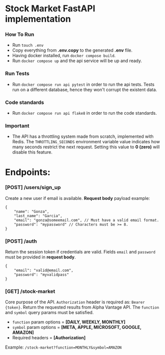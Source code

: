# Stock Market FastAPI implementation

### How To Run

* Run `touch .env`
* Copy everything from **.env.copy** to the generated **.env** file.
* Having docker installed, run `docker compose build`.
* Run `docker compose up` and the api service will be up and ready.

### Run Tests

* Run `docker compose run api pytest` in order to run the api tests. Tests run on a different database, hence they won't corrupt the existent data.

### Code standards

* Run `docker compose run api flake8` in order to run the code standards.

### Important

* The API has a throttling system made from scratch, implemented with Redis. The `THROTTLING_SECONDS` environment variable value indicates how many seconds restrict the next request. Setting this value to **0 (zero)** will disable this feature.

# Endpoints:

### [POST] **/users/sign_up**
Create a new user if email is available. **Request body** payload example:
```
{
    "name": "Gonza",
    "last_name": "Garcia",
    "email": "gonza@someemail.com", // Must have a valid email format.
    "password": "mypassword" // Characters must be >= 8.
}
```

### [POST] **/auth** 
Return the session token if credentials are valid. Fields `email` and `password` must be provided in **request body**.
```
{
    "email": "valid@email.com",
    "password": "myvalidpass"
}
```

### [GET] **/stock-market**
Core purpose of the API. `Authorization` header is required as: `Bearer {token}`. Return the requested results from Alpha Vantage API. The `function` and `symbol` query params must be satisfied.

* `function` param options = **[DAILY, WEEKLY, MONTHLY]**
* `symbol` param options = **[META, APPLE, MICROSOFT, GOOGLE, AMAZON]**
* Required headers = **[Authorization]**

Example:
`/stock-market?function=MONTHLY&symbol=AMAZON`
